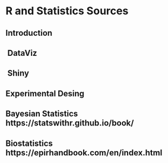 # R and Statistics Sources

<h2> Introduction 

<h2>  DataViz

<h2>  Shiny

<h2> Experimental Desing

<h2> Bayesian Statistics
https://statswithr.github.io/book/

<h2> Biostatistics
https://epirhandbook.com/en/index.html
